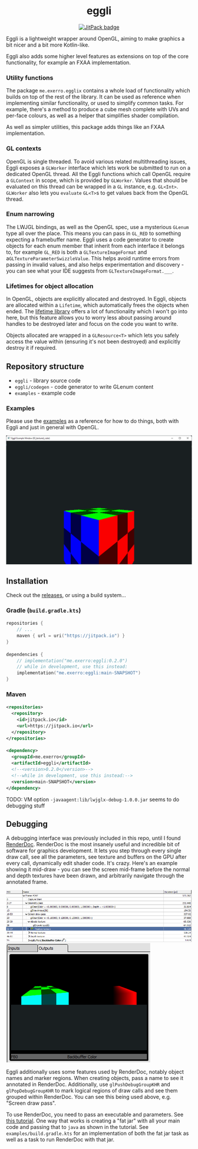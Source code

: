 <h1 align="center">
  eggli
</h1>

<p align="center">
  <a href="https://jitpack.io/#exerro/eggli"><img src="https://jitpack.io/v/exerro/eggli.svg" alt="JitPack badge"/></a>
</p>

Eggli is a lightweight wrapper around OpenGL, aiming to make graphics a bit
nicer and a bit more Kotlin-like.

Eggli also adds some higher level features as extensions on top of the core
functionality, for example an FXAA implementation.

### Utility functions

The package `me.exerro.egglix` contains a whole load of functionality which
builds on top of the rest of the library. It can be used as reference when
implementing similar functionality, or used to simplify common tasks. For
example, there's a method to produce a cube mesh complete with UVs and per-face
colours, as well as a helper that simplifies shader compilation.

As well as simpler utilities, this package adds things like an FXAA
implementation.

### GL contexts

OpenGL is single threaded. To avoid various related multithreading issues, Eggli
exposes a `GLWorker` interface which lets work be submitted to run on a
dedicated OpenGL thread. All the Eggli functions which call  OpenGL require a
`GLContext` in scope, which is provided by `GLWorker`. Values that should be
evaluated on this thread can be wrapped in a `GL` instance, e.g. `GL<Int>`.
`GLWorker` also lets you `evaluate` `GL<T>`s to get values back from the OpenGL
thread.

### Enum narrowing

The LWJGL bindings, as well as the OpenGL spec, use a mysterious `GLenum` type
all over the place. This means you can pass in `GL_RED` to something expecting
a framebuffer name. Eggli uses a code generator to create objects for each enum
member that inherit from each interface it belongs to, for example `GL_RED` is
both a `GLTextureImageFormat` and a`GLTextureParameterSwizzleValue`. This helps
avoid runtime errors from passing in invalid values, and also helps
experimentation and discovery - you can see what your IDE suggests from
`GLTextureImageFormat.___`.

### Lifetimes for object allocation

In OpenGL, objects are explicitly allocated and destroyed. In Eggli, objects are
allocated within a `Lifetime`, which automatically frees the objects when ended.
The [lifetime library](https://github.com/exerro/lifetimes-kt) offers a lot of
functionality which I won't go into here, but this feature allows you to worry
less about passing around handles to be destroyed later and focus on the code
you want to write.

Objects allocated are wrapped in a `GLResource<T>` which lets you safely access
the value within (ensuring it's not been destroyed) and explicitly destroy it if
required.

## Repository structure

* `eggli` - library source code
* `eggli/codegen` - code generator to write GLenum content
* `examples` - example code

### Examples

Please use the
[examples](https://github.com/exerro/eggli/tree/main/examples/src/main/kotlin)
as a reference for how to do things, both with Eggli and  just in general with
OpenGL.

![Screenshot of example showing a textured cube.](examples/src/main/kotlin/03_textured_cube/screenshot.png)

## Installation

Check out the [releases](https://github.com/exerro/eggli/releases), or
using a build system...

### Gradle (`build.gradle.kts`)

```kotlin
repositories {
    // ...
    maven { url = uri("https://jitpack.io") }
}

dependencies {
    // implementation("me.exerro:eggli:0.2.0")
    // while in development, use this instead:
    implementation("me.exerro:eggli:main-SNAPSHOT")
}
```

### Maven

```xml
<repositories>
  <repository>
    <id>jitpack.io</id>
    <url>https://jitpack.io</url>
  </repository>
</repositories>

<dependency>
  <groupId>me.exerro</groupId>
  <artifactId>eggli</artifactId>
  <!--<version>0.2.0</version>-->
  <!--while in development, use this instead:-->
  <version>main-SNAPSHOT</version>
</dependency>
```

TODO: VM option `-javaagent:lib/lwjglx-debug-1.0.0.jar` seems to do debugging
stuff

## Debugging

A debugging interface was previously included in this repo, until I found
[RenderDoc](https://renderdoc.org/). RenderDoc is the most insanely useful and
incredible bit of software for graphics development. It lets you step through
every single draw call, see all the parameters, see texture and buffers on the
GPU after every call, dynamically edit shader code. It's crazy. Here's an
example showing it mid-draw - you can see the screen mid-frame before the normal
and depth textures have been drawn, and arbitrarily navigate through the
annotated frame.

![Example RenderDoc event browser listing](img/renderdoc_event_browser.png)
![Example RenderDoc texture viewer](img/renderdoc_texture_viewer.png)

Eggli additionally uses some features used by RenderDoc, notably object names
and marker regions. When creating objects, pass a name to see it annotated in
RenderDoc. Additionally, use `glPushDebugGroupKHR` and `glPopDebugGroupKHR` to
mark logical regions of draw calls and see them grouped within RenderDoc. You
can see this being used above, e.g. "Screen draw pass".

To use RenderDoc, you need to pass an executable and parameters. See
[this tutorial](https://lwjglgamedev.gitbooks.io/3d-game-development-with-lwjgl/content/appendixa/appendixa.html).
One way that works is creating a "fat jar" with all your main code and passing
that to `java` as shown in the tutorial. See `examples/build.gradle.kts` for
an implementation of both the fat jar task as well as a task to run RenderDoc
with that jar.